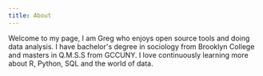 ```yaml
---
title: About
---
```


 Welcome to my page, I am Greg who enjoys open source tools and doing data analysis.  I have bachelor's degree in sociology from Brooklyn College and masters in Q.M.S.S from GCCUNY.  I love continuously learning more about R, Python, SQL and the world of data.
